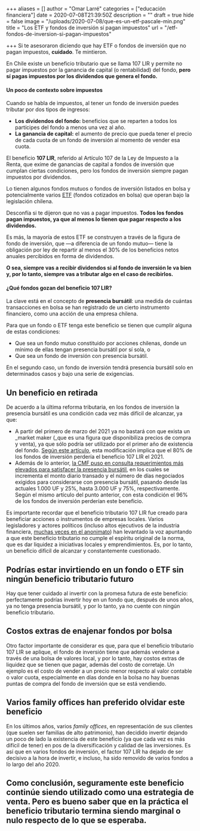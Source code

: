 +++
aliases = []
author = "Omar Larré"
categories = ["educación financiera"]
date = 2020-07-08T21:39:50Z
description = ""
draft = true
hide = false
image = "/uploads/2020-07-08/que-es-un-etf-pascale-min.png"
title = "Los ETF y fondos de inversión sí pagan impuestos"
url = "/etf-fondos-de-inversion-si-pagan-impuestos"

+++
Si te asesoraron diciendo que hay ETF o fondos de inversión que no pagan impuestos, **cuidado**. Te mintieron.

En Chile existe un beneficio tributario que se llama 107 LIR y permite no pagar impuestos por la ganancia de capital (o rentabilidad) del fondo, **pero sí pagas impuestos por los dividendos que genera el fondo.**

#### Un poco de contexto sobre impuestos 

Cuando se habla de impuestos, al tener un fondo de inversión puedes tributar por dos tipos de ingresos:

* **Los dividendos del fondo:** beneficios que se reparten a todos los partícipes del fondo a menos una vez al año.
* **La ganancia de capital:** el aumento de precio que pueda tener el precio de cada cuota de un fondo de inversión al momento de vender esa cuota.

El beneficio **107 LIR**, referido al Artículo 107 de la Ley de Impuesto a la Renta, que exime de ganancias de capital a fondos de inversión que cumplan ciertas condiciones, pero los fondos de inversión siempre pagan impuestos por dividendos.

Lo tienen algunos fondos mutuos o fondos de inversión listados en bolsa y potencialmente varios [ETF](https://edu.fintual.cl/el-porqu%C3%A9-fintual-usa-etfs-77b7e7336f86/) (fondos cotizados en bolsa) que operan bajo la legislación chilena.

Desconfía si te dijeron que no vas a pagar impuestos. **Todos los fondos pagan impuestos, ya que al menos lo tienen que pagar respecto a los dividendos.**

Es más, la mayoría de estos ETF se construyen a través de la figura de fondo de inversión, que —a diferencia de un fondo mutuo— tiene la obligación por ley de repartir al menos el 30% de los beneficios netos anuales percibidos en forma de dividendos.

**O sea, siempre vas a recibir dividendos si al fondo de inversión le va bien y, por lo tanto, siempre vas a tributar algo en el caso de recibirlos.**

#### ¿Qué fondos gozan del beneficio 107 LIR?

La clave está en el concepto de **presencia bursátil**: una medida de cuántas transacciones en bolsa se han registrado de un cierto instrumento financiero, como una acción de una empresa chilena.

Para que un fondo o ETF tenga este beneficio se tienen que cumplir alguna de estas condiciones:

* Que sea un fondo mutuo constituido por acciones chilenas, donde un mínimo de ellas tengan presencia bursátil por sí sola, o
* Que sea un fondo de inversión con presencia bursátil.

En el segundo caso, un fondo de inversión tendrá presencia bursátil solo en determinados casos y bajo una serie de exigencias.

## Un beneficio en retirada

De acuerdo a la última reforma tributaria, en los fondos de inversión la presencia bursátil es una condición cada vez más difícil de alcanzar, ya que:

* A partir del primero de marzo del 2021 ya no bastará con que exista un _market maker (_que es una figura que disponibiliza precios de compra y venta), ya que sólo podría ser utilizado por el primer año de existencia del fondo. [Según este artículo](https://www.elmercurio.com/inversiones/noticias/columnas/2020/03/19/bolsa-chilena-las-tragedias-nunca-llegan-solas.aspx), esta modificación implica que el 80% de los fondos de inversión perdería el beneficio 107 LIR el 2021.
* Además de lo anterior, [la CMF puso en consulta requerimientos más elevados para satisfacer la presencia bursátil](http://www.cmfchile.cl/portal/prensa/604/w3-article-27473.html), en los cuales se incrementa el monto diario transado y el número de días negociados exigidos para considerarse con presencia bursátil, pasando desde las actuales 1.000 UF y 25%, hasta 3.000 UF y 75%, respectivamente. Según el mismo artículo del punto anterior, con esta condición el 96% de los fondos de inversión perderían este beneficio.

Es importante recordar que el beneficio tributario 107 LIR fue creado para beneficiar acciones o instrumentos de empresas locales. Varios legisladores y actores políticos (incluso altos ejecutivos de la industria financiera, [muchas veces en el anonimato](https://www.elmercurio.com/Inversiones/Noticias/Analisis/2019/03/27/Mercado-analiza-opciones-y-mejoras-para-market-makers.aspx)) han levantado la voz apuntando a que este beneficio tributario no cumple el espíritu original de la norma, que es dar liquidez a iniciativas locales y emprendimientos. Es, por lo tanto, un beneficio difícil de alcanzar y constantemente cuestionado.

## Podrías estar invirtiendo en un fondo o ETF sin ningún beneficio tributario futuro

Hay que tener cuidado al invertir con la promesa futura de este beneficio: perfectamente podrías invertir hoy en un fondo que, después de unos años, ya no tenga presencia bursátil, y por lo tanto, ya no cuente con ningún beneficio tributario.

## Costos extras de enajenar fondos por bolsa

Otro factor importante de considerar es que, para que el beneficio tributario 107 LIR se aplique, el fondo de inversión tiene que además venderse a través de una bolsa de valores local, y por lo tanto, hay costos extras de liquidez que se tienen que pagar, además del costo de corretaje. Un ejemplo es el costo de vender a un precio menor respecto al valor contable o valor cuota, especialmente en días donde en la bolsa no hay buenas puntas de compra del fondo de inversión que se está vendiendo.

## Varios family offices han preferido olvidar este beneficio

En los últimos años, varios _family offices_, en representación de sus clientes (que suelen ser familias de alto patrimonio), han decidido invertir dejando un poco de lado la existencia de este beneficio (ya que cada vez es más difícil de tener) en pos de la diversificación y calidad de las inversiones. Es así que en varios fondos de inversión, el factor 107 LIR ha dejado de ser decisivo a la hora de invertir, e incluso, ha sido removido de varios fondos a lo largo del año 2020.

## Como conclusión, seguramente este beneficio continúe siendo utilizado como una estrategia de venta. Pero es bueno saber que en la práctica el beneficio tributario termina siendo marginal o nulo respecto de lo que se esperaba.